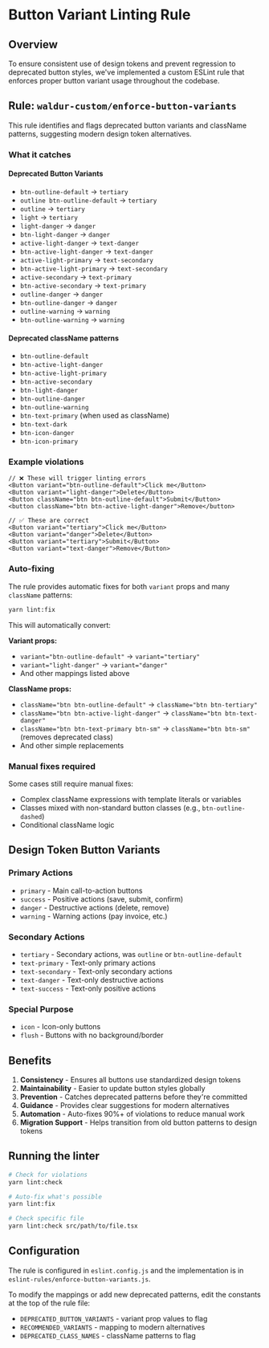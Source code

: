 # Button Variant Linting Rule

## Overview

To ensure consistent use of design tokens and prevent regression to deprecated button styles, we've implemented a custom ESLint rule that enforces proper button variant usage throughout the codebase.

## Rule: `waldur-custom/enforce-button-variants`

This rule identifies and flags deprecated button variants and className patterns, suggesting modern design token alternatives.

### What it catches

#### Deprecated Button Variants

- `btn-outline-default` → `tertiary`
- `outline btn-outline-default` → `tertiary`
- `outline` → `tertiary`
- `light` → `tertiary`
- `light-danger` → `danger`
- `btn-light-danger` → `danger`
- `active-light-danger` → `text-danger`
- `btn-active-light-danger` → `text-danger`
- `active-light-primary` → `text-secondary`
- `btn-active-light-primary` → `text-secondary`
- `active-secondary` → `text-primary`
- `btn-active-secondary` → `text-primary`
- `outline-danger` → `danger`
- `btn-outline-danger` → `danger`
- `outline-warning` → `warning`
- `btn-outline-warning` → `warning`

#### Deprecated className patterns

- `btn-outline-default`
- `btn-active-light-danger`
- `btn-active-light-primary`
- `btn-active-secondary`
- `btn-light-danger`
- `btn-outline-danger`
- `btn-outline-warning`
- `btn-text-primary` (when used as className)
- `btn-text-dark`
- `btn-icon-danger`
- `btn-icon-primary`

### Example violations

```tsx
// ❌ These will trigger linting errors
<Button variant="btn-outline-default">Click me</Button>
<Button variant="light-danger">Delete</Button>
<Button className="btn btn-outline-default">Submit</Button>
<button className="btn btn-active-light-danger">Remove</button>

// ✅ These are correct
<Button variant="tertiary">Click me</Button>
<Button variant="danger">Delete</Button>
<Button variant="tertiary">Submit</Button>
<Button variant="text-danger">Remove</Button>
```

### Auto-fixing

The rule provides automatic fixes for both `variant` props and many `className` patterns:

```bash
yarn lint:fix
```

This will automatically convert:

**Variant props:**

- `variant="btn-outline-default"` → `variant="tertiary"`
- `variant="light-danger"` → `variant="danger"`
- And other mappings listed above

**ClassName props:**

- `className="btn btn-outline-default"` → `className="btn btn-tertiary"`
- `className="btn btn-active-light-danger"` → `className="btn btn-text-danger"`
- `className="btn btn-text-primary btn-sm"` → `className="btn btn-sm"` (removes deprecated class)
- And other simple replacements

### Manual fixes required

Some cases still require manual fixes:

- Complex className expressions with template literals or variables
- Classes mixed with non-standard button classes (e.g., `btn-outline-dashed`)
- Conditional className logic

## Design Token Button Variants

### Primary Actions

- `primary` - Main call-to-action buttons
- `success` - Positive actions (save, submit, confirm)
- `danger` - Destructive actions (delete, remove)
- `warning` - Warning actions (pay invoice, etc.)

### Secondary Actions

- `tertiary` - Secondary actions, was `outline` or `btn-outline-default`
- `text-primary` - Text-only primary actions
- `text-secondary` - Text-only secondary actions
- `text-danger` - Text-only destructive actions
- `text-success` - Text-only positive actions

### Special Purpose

- `icon` - Icon-only buttons
- `flush` - Buttons with no background/border

## Benefits

1. **Consistency** - Ensures all buttons use standardized design tokens
2. **Maintainability** - Easier to update button styles globally
3. **Prevention** - Catches deprecated patterns before they're committed
4. **Guidance** - Provides clear suggestions for modern alternatives
5. **Automation** - Auto-fixes 90%+ of violations to reduce manual work
6. **Migration Support** - Helps transition from old button patterns to design tokens

## Running the linter

```bash
# Check for violations
yarn lint:check

# Auto-fix what's possible
yarn lint:fix

# Check specific file
yarn lint:check src/path/to/file.tsx
```

## Configuration

The rule is configured in `eslint.config.js` and the implementation is in `eslint-rules/enforce-button-variants.js`.

To modify the mappings or add new deprecated patterns, edit the constants at the top of the rule file:

- `DEPRECATED_BUTTON_VARIANTS` - variant prop values to flag
- `RECOMMENDED_VARIANTS` - mapping to modern alternatives
- `DEPRECATED_CLASS_NAMES` - className patterns to flag
